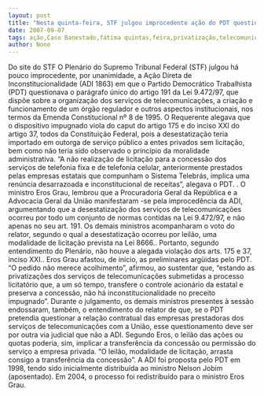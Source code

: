 ```yaml
---
layout: post
title: "Nesta quinta-feira, STF julgou improcedente ação do PDT questionava privatização das telecomunicações"
date: 2007-09-07
tags: ação,Caso Banestado,fátima quintas,feira,privatização,telecomunicações
author: None
---
```

Do site do STF
O Plen&aacute;rio do Supremo Tribunal Federal (STF) julgou h&aacute; pouco improcedente, por unanimidade, a A&ccedil;&atilde;o Direta de Inconstitucionalidade (ADI 1863) em que o Partido Democr&aacute;tico Trabalhista (PDT) questionava o par&aacute;grafo &uacute;nico do artigo 191 da Lei 9.472/97, que disp&otilde;e sobre a organiza&ccedil;&atilde;o dos servi&ccedil;os de telecomunica&ccedil;&otilde;es, a cria&ccedil;&atilde;o e funcionamento de um &oacute;rg&atilde;o regulador e outros aspectos institucionais, nos termos da Emenda Constitucional n&ordm; 8 de 1995. 
O Requerente alegava que o dispositivo impugnado viola do caput do artigo 175 e do inciso XXI do artigo 37, todos da Constitui&ccedil;&atilde;o Federal, pois a desestatiza&ccedil;&atilde;o teria importado em outorga de servi&ccedil;o p&uacute;blico a entes privados sem licita&ccedil;&atilde;o, bem como n&atilde;o teria sido observado o princ&iacute;pio da moralidade administrativa. &ldquo;A n&atilde;o realiza&ccedil;&atilde;o de licita&ccedil;&atilde;o para a concess&atilde;o dos servi&ccedil;os de telefonia fixa e de telefonia celular, anteriormente prestados pelas empresas estatais que compunham o Sistema Telebr&aacute;s, implica uma ren&uacute;ncia desarrazoada e inconstitucional de receitas&rdquo;, alegava o PDT. .
O ministro Eros Grau, lembrou que a Procuradoria Geral da Rep&uacute;blica e a Advocacia Geral da Uni&atilde;o manifestaram -se pela improced&ecirc;ncia da ADI, argumentando que a desestatiza&ccedil;&atilde;o dos servi&ccedil;os de telecomunica&ccedil;&otilde;es ocorreu por todo um conjunto de normas contidas na Lei 9.472/97, e n&atilde;o apenas no seu art. 191. 
Os demais ministros acompanharam o voto do relator, segundo o qual a desestatiza&ccedil;&atilde;o ocorreu por leil&atilde;o, uma modalidade de licita&ccedil;&atilde;o prevista na Lei 8666.. Portanto, segundo entendimento do Plen&aacute;rio, n&atilde;o houve a alegada viola&ccedil;&atilde;o dos arts. 175 e 37, inciso XXI.. 
Eros Grau afastou, de in&iacute;cio, as preliminares arg&uuml;idas pelo PDT. &ldquo;O pedido n&atilde;o merece acolhimento&rdquo;, afirmou, ao sustentar que, &ldquo;estando as privatiza&ccedil;&otilde;es dos servi&ccedil;os de telecomunica&ccedil;&otilde;es submetidas a processo licitat&oacute;rio que, a um s&oacute; tempo, transfere o controle acion&aacute;rio da estatal e preserva a concess&atilde;o, n&atilde;o h&aacute; inconstitucionalidade no preceito impugnado&rdquo;.
Durante o julgamento, os demais ministros presentes &agrave; sess&atilde;o endossaram, tamb&eacute;m, o entendimento do relator de que, se o PDT pretendia questionar a rela&ccedil;&atilde;o contratual das empresas prestadoras dos servi&ccedil;os de telecomunica&ccedil;&otilde;es com a Uni&atilde;o, esse questionamento deve ser por outra via judicial que n&atilde;o a ADI.
Segundo Eros, o leil&atilde;o das a&ccedil;&otilde;es ou quotas poderia, sim, implicar a transfer&ecirc;ncia da concess&atilde;o ou permiss&atilde;o do servi&ccedil;o a empresa privada. &ldquo;O leil&atilde;o, modalidade de licita&ccedil;&atilde;o, arrasta consigo a transfer&ecirc;ncia da concess&atilde;o&rdquo;. 
A ADI foi proposta pelo PDT em 1998, tendo sido inicialmente distribu&iacute;da ao ministro Nelson Jobim (aposentado). Em 2004, o processo foi redistribu&iacute;do para o ministro Eros Grau.  